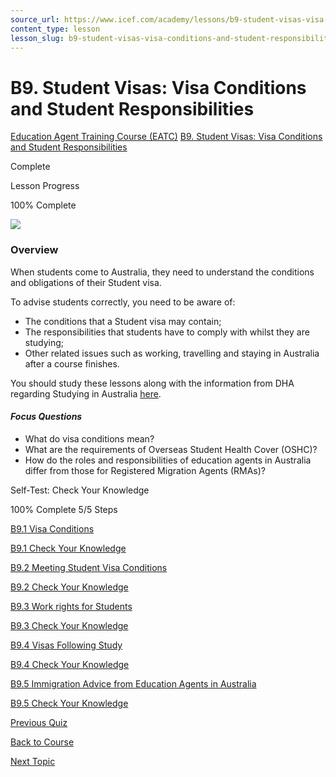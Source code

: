 ```yaml
---
source_url: https://www.icef.com/academy/lessons/b9-student-visas-visa-conditions-and-student-responsibilities/
content_type: lesson
lesson_slug: b9-student-visas-visa-conditions-and-student-responsibilities
---
```


# B9. Student Visas: Visa Conditions and Student Responsibilities

[Education Agent Training Course (EATC)](https://www.icef.com/academy/courses/education-agent-training-course-eatc/) [B9. Student Visas: Visa Conditions and Student Responsibilities](https://www.icef.com/academy/lessons/b9-student-visas-visa-conditions-and-student-responsibilities/)

Complete

Lesson Progress 

100% Complete 

![](https://www.icef.com/academy/wp-content/uploads/2022/09/pexels-joshua-miranda-4027658-edited-scaled.jpg)

### Overview

When students come to Australia, they need to understand the conditions and obligations of their Student visa.

To advise students correctly, you need to be aware of:

  * The conditions that a Student visa may contain;
  * The responsibilities that students have to comply with whilst they are studying;
  * Other related issues such as working, travelling and staying in Australia after a course finishes.



You should study these lessons along with the information from DHA regarding Studying in Australia [here](https://immi.homeaffairs.gov.au/visas/getting-a-visa/visa-listing/student-500#About).

#### _Focus Questions_

  * What do visa conditions mean?
  * What are the requirements of Overseas Student Health Cover (OSHC)?
  * How do the roles and responsibilities of education agents in Australia differ from those for Registered Migration Agents (RMAs)?



Self-Test: Check Your Knowledge

100% Complete  5/5 Steps 

[ B9.1 Visa Conditions ](https://www.icef.com/academy/topic/b9-1-visa-conditions/)

[ B9.1 Check Your Knowledge ](https://www.icef.com/academy/quizzes/b9-1-check-your-knowledge/)

[ B9.2 Meeting Student Visa Conditions ](https://www.icef.com/academy/topic/b9-2-meeting-student-visa-conditions/)

[ B9.2 Check Your Knowledge ](https://www.icef.com/academy/quizzes/b9-2-check-your-knowledge/)

[ B9.3 Work rights for Students ](https://www.icef.com/academy/topic/b9-3-work-rights-for-students/)

[ B9.3 Check Your Knowledge ](https://www.icef.com/academy/quizzes/b9-3-check-your-knowledge/)

[ B9.4 Visas Following Study ](https://www.icef.com/academy/topic/b9-4-visas-following-study/)

[ B9.4 Check Your Knowledge ](https://www.icef.com/academy/quizzes/b9-4-check-your-knowledge/)

[ B9.5 Immigration Advice from Education Agents in Australia ](https://www.icef.com/academy/topic/b9-5-immigration-advice-from-education-agents-in-australia/)

[ B9.5 Check Your Knowledge ](https://www.icef.com/academy/quizzes/b9-5-check-your-knowledge/)

[ Previous Quiz ](https://www.icef.com/academy/quizzes/b8-4-check-your-knowledge/)

[Back to Course](https://www.icef.com/academy/courses/education-agent-training-course-eatc/)

[ Next Topic ](https://www.icef.com/academy/topic/b9-1-visa-conditions/)
